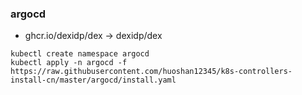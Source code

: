 ### argocd
- ghcr.io/dexidp/dex -> dexidp/dex

```
kubectl create namespace argocd
kubectl apply -n argocd -f https://raw.githubusercontent.com/huoshan12345/k8s-controllers-install-cn/master/argocd/install.yaml
```